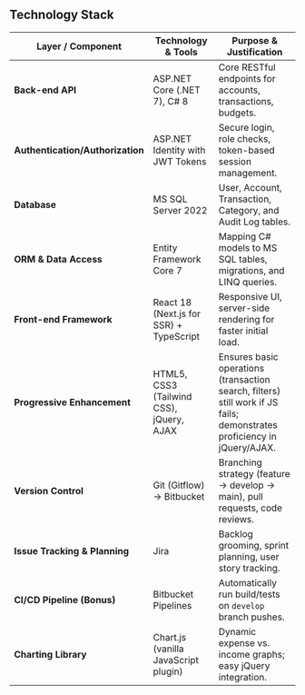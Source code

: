 ## Technology Stack
| Layer / Component                | Technology & Tools                       | Purpose & Justification                                                                                                 |
| -------------------------------- | ---------------------------------------- | ----------------------------------------------------------------------------------------------------------------------- |
| **Back-end API**                 | ASP.NET Core (.NET 7), C# 8              | Core RESTful endpoints for accounts, transactions, budgets.                                                             |
| **Authentication/Authorization** | ASP.NET Identity with JWT Tokens         | Secure login, role checks, token-based session management.                                                              |
| **Database**                     | MS SQL Server 2022                       | User, Account, Transaction, Category, and Audit Log tables.                                                             |
| **ORM & Data Access**            | Entity Framework Core 7                  | Mapping C# models to MS SQL tables, migrations, and LINQ queries.                                                       |
| **Front-end Framework**          | React 18 (Next.js for SSR) + TypeScript  | Responsive UI, server-side rendering for faster initial load.                                                           |
| **Progressive Enhancement**      | HTML5, CSS3 (Tailwind CSS), jQuery, AJAX | Ensures basic operations (transaction search, filters) still work if JS fails; demonstrates proficiency in jQuery/AJAX. |
| **Version Control**              | Git (Gitflow) → Bitbucket                | Branching strategy (feature → develop → main), pull requests, code reviews.                                             |
| **Issue Tracking & Planning**    | Jira                                     | Backlog grooming, sprint planning, user story tracking.                                                                 |
| **CI/CD Pipeline (Bonus)**       | Bitbucket Pipelines                      | Automatically run build/tests on `develop` branch pushes.                                                               |
| **Charting Library**             | Chart.js (vanilla JavaScript plugin)     | Dynamic expense vs. income graphs; easy jQuery integration.                                                             |
